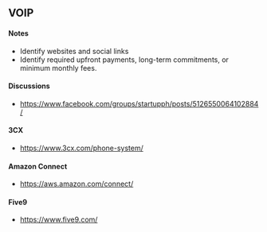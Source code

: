 ## VOIP

#### Notes

- Identify websites and social links
- Identify required upfront payments, long-term commitments, or minimum monthly fees.

#### Discussions

- https://www.facebook.com/groups/startupph/posts/5126550064102884/

#### 3CX

- https://www.3cx.com/phone-system/

#### Amazon Connect

- https://aws.amazon.com/connect/

#### Five9

- https://www.five9.com/

